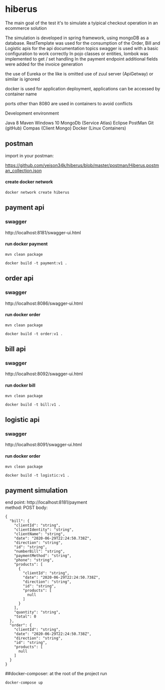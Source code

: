 # hiberus
 The main goal of the test it's to simulate a tyipical checkout operation in an ecommerce solution


The simulation is developed in spring framework, using mongoDB as a database.
RestTemplate was used for the consumption of the Order, Bill and Logistic apis
for the api documentation topics swagger is used with a basic configuration to work correctly
In pojo classes or entities, lombok was implemented to get / set handling
In the payment endpoint additional fields were added for the invoice generation

the use of Eureka or the like is omitted
use of zuul server (ApiGetway) or similar is ignored

docker is used for application deployment, applications can be accessed by container name

ports other than 8080 are used in containers to avoid conflicts

Development environment

Java 8
Maven
Windows 10
MongoDb (Service Atlas)
Eclipse
PostMan
Git (gitHub)
Compas (Client Mongo)
Docker (Linux Containers)


## postman
import in your postman:

https://github.com/yeison34k/hiberus/blob/master/postman/Hiberus.postman_collection.json


#### create docker network

`docker network create hiberus`

## payment api
### swagger
http://localhost:8181/swagger-ui.html

#### run docker payment

`mvn clean package`

`docker build -t payment:v1 .`

## order api
### swagger
http://localhost:8086/swagger-ui.html

#### run docker order

`mvn clean package`

`docker build -t order:v1 .`

## bill api
### swagger 
http://localhost:8092/swagger-ui.html

#### run docker bill

`mvn clean package`

`docker build -t bill:v1 .`

## logistic api
### swagger
http://localhost:8091/swagger-ui.html

#### run docker order

`mvn clean package`

`docker build -t logistic:v1 .`

## payment simulation

end point: http://localhost:8181/payment  
method: POST
body:

```
{
  "bill": {
    "clientId": "string",
    "clientIdentity": "string",
    "clientName": "string",
    "date": "2020-06-29T22:24:50.738Z",
    "direction": "string",
    "id": "string",
    "numberBill": "string",
    "paymentMethod": "string",
    "phone": "string",
    "products": [
      {
        "clientId": "string",
        "date": "2020-06-29T22:24:50.738Z",
        "direction": "string",
        "id": "string",
        "products": [
          null
        ]
      }
    ],
    "quantity": "string",
    "total": 0
  },
  "order": {
    "clientId": "string",
    "date": "2020-06-29T22:24:50.738Z",
    "direction": "string",
    "id": "string",
    "products": [
      null
    ]
  }
}
```

##docker-composer: at the root of the project run

`docker-compose up`

